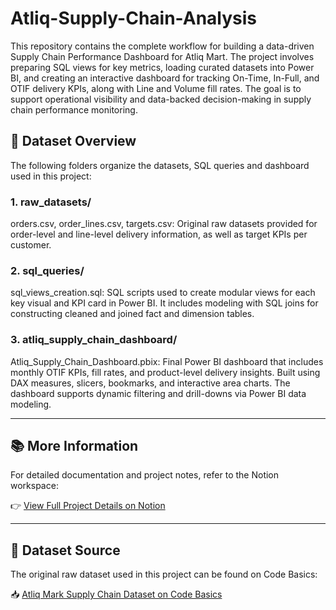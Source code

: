 # Atliq-Supply-Chain-Analysis
This repository contains the complete workflow for building a data-driven Supply Chain Performance Dashboard for Atliq Mart. The project involves preparing SQL views for key metrics, loading curated datasets into Power BI, and creating an interactive dashboard for tracking On-Time, In-Full, and OTIF delivery KPIs, along with Line and Volume fill rates. The goal is to support operational visibility and data-backed decision-making in supply chain performance monitoring.

## 📁 Dataset Overview
The following folders organize the datasets, SQL queries and dashboard used in this project:

### 1. raw_datasets/
orders.csv, order_lines.csv, targets.csv: Original raw datasets provided for order-level and line-level delivery information, as well as target KPIs per customer.

### 2. sql_queries/
sql_views_creation.sql: SQL scripts used to create modular views for each key visual and KPI card in Power BI. It includes modeling with SQL joins for constructing cleaned and joined fact and dimension tables.

### 3. atliq_supply_chain_dashboard/
Atliq_Supply_Chain_Dashboard.pbix: Final Power BI dashboard that includes monthly OTIF KPIs, fill rates, and product-level delivery insights. Built using DAX measures, slicers, bookmarks, and interactive area charts. The dashboard supports dynamic filtering and drill-downs via Power BI data modeling.

---

## 📚 More Information
For detailed documentation and project notes, refer to the Notion workspace:

👉 [View Full Project Details on Notion](https://www.notion.so/AtliQ-Mart-Supply-Chain-Analysis-2261279cd9ac80828d74fd7068cce3e2?source=copy_link)

---

## 🔗 Dataset Source

The original raw dataset used in this project can be found on Code Basics:

📥 [Atliq Mark Supply Chain Dataset on Code Basics](https://codebasics.io/challenges/codebasics-resume-project-challenge/5)
